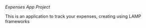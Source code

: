 *Expenses App Project*

This is an application to track your expenses, creating using LAMP frameworks
